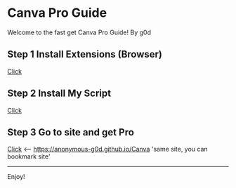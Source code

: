 <!--
  README.md

  Theme: Dark
-->

# Canva Pro Guide

Welcome to the fast get Canva Pro Guide! By g0d

## Step 1 Install Extensions (Browser)
[Click](https://www.tampermonkey.net/index.php?browser)

## Step 2 Install My Script
[Click](https://raw.githubusercontent.com/anonymous-g0d/anonymous-g0d.github.io/main/Canva/cvrd.user.js)

## Step 3 Go to site and get Pro
[Click](https://anonymous-g0d.github.io/Canva) <-- https://anonymous-g0d.github.io/Canva 'same site, you can bookmark site'

---

Enjoy!

